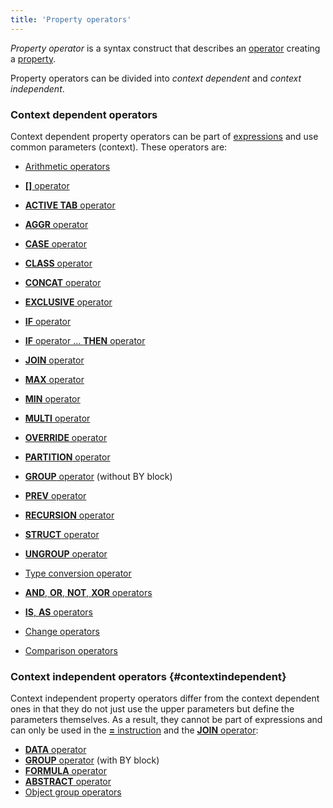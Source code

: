```yaml
---
title: 'Property operators'
---
```


*Property operator* is a syntax construct that describes an [operator](Operators.md) creating a [property](Properties.md). 

Property operators can be divided into *context dependent* and *context independent*.

### Context dependent operators

Context dependent property operators can be part of [expressions](Expression.md) and use common parameters (context). These operators are:

-   [Arithmetic operators](Arithmetic_operators.md)

-   [**\[\]** operator](Operator.md)

-   [**ACTIVE TAB** operator](ACTIVE_TAB_operator.md)

-   [**AGGR** operator](AGGR_operator.md)

-   [**CASE** operator](CASE_operator.md)

-   [**CLASS** operator](CLASS_operator.md)

-   [**CONCAT** operator](CONCAT_operator.md)

-   [**EXCLUSIVE** operator](EXCLUSIVE_operator.md)

-   [**IF** operator](IF_operator.md)

-   [**IF** operator ... **THEN** operator](IF_..._THEN_operator.md)

-   [**JOIN** operator](JOIN_operator.md)

-   [**MAX** operator](MAX_operator.md)

-   [**MIN** operator](MIN_operator.md)

-   [**MULTI** operator](MULTI_operator.md)

-   [**OVERRIDE** operator](OVERRIDE_operator.md)

-   [**PARTITION** operator](PARTITION_operator.md)

-   [**GROUP** operator](GROUP_operator.md) (without BY block)

-   [**PREV** operator](PREV_operator.md)

-   [**RECURSION** operator](RECURSION_operator.md)
-   [**STRUCT** operator](STRUCT_operator.md)
-   [**UNGROUP** operator](UNGROUP_operator.md)
-   [Type conversion operator](Type_conversion_operator.md)
-   [**AND**, **OR**, **NOT**, **XOR** operators](AND_OR_NOT_XOR_operators.md)
-   [**IS**, **AS** operators](IS_AS_operators.md)
-   [Change operators](Change_operators.md)
-   [Comparison operators](Comparison_operators.md)

### Context independent operators {#contextindependent}

Context independent property operators differ from the context dependent ones in that they do not just use the upper parameters but define the parameters themselves. As a result, they cannot be part of expressions and can only be used in the [**=** instruction](Instruction_=.md) and the [**JOIN** operator](JOIN_operator.md): 

-   [**DATA** operator](DATA_operator.md)
-   [**GROUP** operator](GROUP_operator.md) (with BY block)
-   [**FORMULA** operator](FORMULA_operator.md)
-   [**ABSTRACT** operator](ABSTRACT_operator.md)
-   [Object group operators](Object_group_operator.md)
